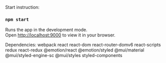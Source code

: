 Start instruction:
### `npm start`

Runs the app in the development mode.\
Open [http://localhost:9000](http://localhost:9000) to view it in your browser.


Dependencies:
webpack
react
react-dom
react-router-domv6
react-scripts
redux
react-redux
@emotion/react
@emotion/styled
@mui/material
@mui/styled-engine-sc
@mui/styles
styled-components
